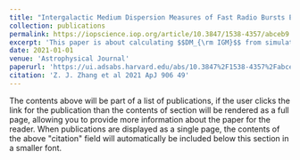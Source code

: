 ```yaml
---
title: "Intergalactic Medium Dispersion Measures of Fast Radio Bursts Estimated from IllustrisTNG Simulation and Their Cosmological Applications"
collection: publications
permalink: https://iopscience.iop.org/article/10.3847/1538-4357/abceb9
excerpt: 'This paper is about calculating $$DM_{\rm IGM}$$ from simulations and using FRB to probe reionization.'
date: 2021-01-01
venue: 'Astrophysical Journal'
paperurl: 'https://ui.adsabs.harvard.edu/abs/10.3847%2F1538-4357%2Fabceb9/abstract'
citation: 'Z. J. Zhang et al 2021 ApJ 906 49'
---
```


The contents above will be part of a list of publications, if the user clicks the link for the publication than the contents of section will be rendered as a full page, allowing you to provide more information about the paper for the reader. When publications are displayed as a single page, the contents of the above "citation" field will automatically be included below this section in a smaller font.
